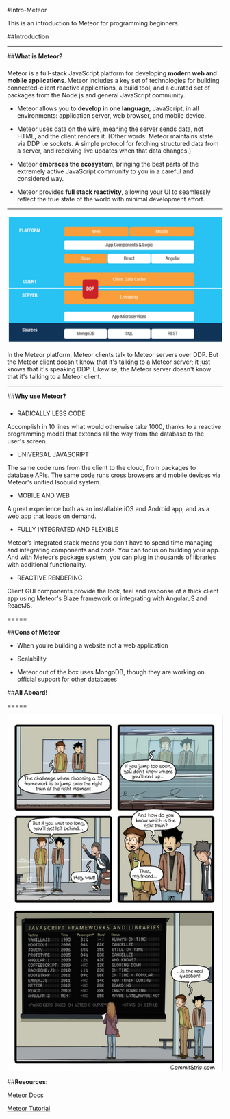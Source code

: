#Intro-Meteor

This is an introduction to Meteor for programming beginners.

##Introduction

***

##**What is Meteor?**

###
Meteor is a full-stack JavaScript platform for developing **modern web and mobile applications**. Meteor includes a key set of technologies for building connected-client reactive applications, a build tool, and a curated set of packages from the Node.js and general JavaScript community.

 * Meteor allows you to **develop in one language**, JavaScript, in all environments: application server, web browser, and mobile device.

 * Meteor uses data on the wire, meaning the server sends data, not HTML, and the client renders it. (Other words: Meteor maintains state via DDP i.e sockets. A simple protocol for fetching structured data from a server, and receiving live updates when that data changes.)

 * Meteor **embraces the ecosystem**, bringing the best parts of the extremely active JavaScript community to you in a careful and considered way.

 * Meteor provides **full stack reactivity**, allowing your UI to seamlessly reflect the true state of the world with minimal development effort.

------

 ![alt text](https://github.com/Beta-23/Intro-Meteor/blob/master/img/Meteor_structure.png "Meteor Structure")

 In the Meteor platform, Meteor clients talk to Meteor servers over DDP. But the Meteor client doesn't know that it's talking to a Meteor server; it just knows that it's speaking DDP. Likewise, the Meteor server doesn't know that it's talking to a Meteor client.

 ***

##**Why use Meteor?**

###

* RADICALLY LESS CODE

Accomplish in 10 lines what would otherwise take 1000, thanks to a reactive programming model that extends all the way from the database to the user's screen.

* UNIVERSAL JAVASCRIPT

The same code runs from the client to the cloud, from packages to database APIs. The same code runs cross browsers and mobile devices via Meteor's unified Isobuild system.

* MOBILE AND WEB

A great experience both as an installable iOS and Android app, and as a web app that loads on demand.

* FULLY INTEGRATED AND FLEXIBLE

Meteor’s integrated stack means you don’t have to spend time managing and integrating components and code. You can focus on building your app. And with Meteor’s package system, you can plug in thousands of libraries with additional functionality.

* REACTIVE RENDERING

Client GUI components provide the look, feel and response of a thick client app using Meteor's Blaze framework or integrating with AngularJS and ReactJS.

=====

##**Cons of Meteor**

* When you’re building a website not a web application

* Scalability

* Meteor out of the box uses MongoDB, though they are working on official support for other databases

##**All Aboard!**

=====

![alt text](https://github.com/Beta-23/Intro-Meteor/blob/master/img/JS_Framework.png "Catch Your Framework!")

##**Resources:**

[Meteor Docs](http://docs.meteor.com/#/full/meteorguide)

[Meteor Tutorial](https://www.meteor.com/tutorials/blaze/creating-an-app)


